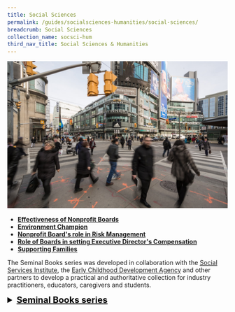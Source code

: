 ```yaml
---
title: Social Sciences
permalink: /guides/socialsciences-humanities/social-sciences/
breadcrumb: Social Sciences
collection_name: socsci-hum
third_nav_title: Social Sciences & Humanities
---
```

<img src="/images/category/social-science.jpg" alt="social science banner" style="width:800px;" />

- [**Effectiveness of Nonprofit Boards**](/guides/socialsciences-humanities/social-sciences/effectiveness-of-nonprofit-boards)
- [**Environment Champion**](/guides/socialsciences-humanities/social-sciences/environment-champion)
- [**Nonprofit Board's role in Risk Management**](/guides/socialsciences-humanities/social-sciences/nonprofit-boards-role-in-risk-management)
- [**Role of Boards in setting Executive Director's Compensation**](/guides/socialsciences-humanities/social-sciences/role-of-boards-in-setting-executive-directors-compensation)
- [**Supporting Families**](/guides/socialsciences-humanities/social-sciences/supporting-families)

The Seminal Books series was developed in collaboration with the [Social Services Institute](https://www.ssi.gov.sg/), the [Early Childhood Development Agency](https://www.ecda.gov.sg/) and other partners to develop a practical and authoritative collection for industry practitioners, educators, caregivers and students.

<details style= "font-size:20px; color:black">
  <summary><b><u>Seminal Books series</u></b></summary>
  - <a href = "/guides/socialsciences-humanities/social-sciences/100seminalbooks-social-services"><b>100 Seminal Books: Social Services</b></a><br>
  - <a href = "/guides/socialsciences-humanities/social-sciences/100seminalbooks/cyber-wellness"><b>100 Seminal Books: Social Services - Cyber Wellness</b></a><br>
  - <a href = "/guides/socialsciences-humanities/social-sciences/100seminalbooks/services-children-and-youth-general"><b>100 Seminal Books: Social Services - Services for Children and Youth (General)</b></a><br>
  - <a href = "/guides/socialsciences-humanities/social-sciences/seminal-books-youth-with-special-needs"><b>100 Seminal Books: Social Services - Youth with Special Needs</b></a><br>
  - <a href = "/guides/socialsciences-humanities/social-sciences/100seminalbooks/youths-at-risk"><b>100 Seminal Books: Social Services - Youths at Risk</b></a><br>
  - <a href = "/guides/socialsciences-humanities/social-sciences/100seminalbooks/vulnerable-children-and-youth/"><b>100 Seminal Books: Vulnerable Children and Youths</b></a><br>
  - <a href = "/guides/socialsciences-humanities/social-sciences/seminal-books-early-childhood-education"><b>Seminal Books on Early Childhood Education</b></a><br>
</details>
<p></p>
